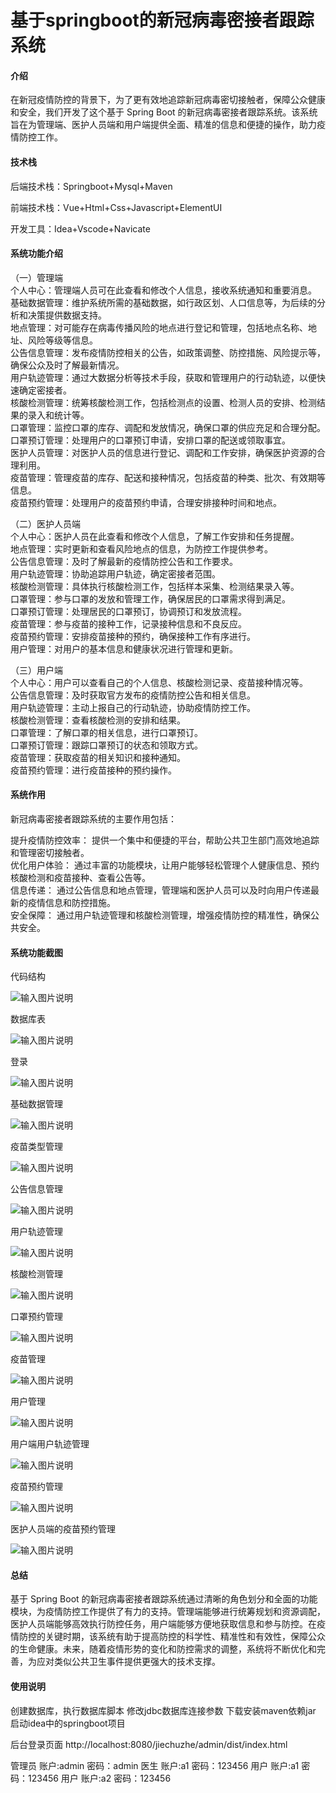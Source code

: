 # 基于springboot的新冠病毒密接者跟踪系统

#### 介绍

在新冠疫情防控的背景下，为了更有效地追踪新冠病毒密切接触者，保障公众健康和安全，我们开发了这个基于 Spring Boot 的新冠病毒密接者跟踪系统。该系统旨在为管理端、医护人员端和用户端提供全面、精准的信息和便捷的操作，助力疫情防控工作。

#### 技术栈

后端技术栈：Springboot+Mysql+Maven

前端技术栈：Vue+Html+Css+Javascript+ElementUI

开发工具：Idea+Vscode+Navicate

#### 系统功能介绍

（一）管理端  
个人中心：管理端人员可在此查看和修改个人信息，接收系统通知和重要消息。  
基础数据管理：维护系统所需的基础数据，如行政区划、人口信息等，为后续的分析和决策提供数据支持。  
地点管理：对可能存在病毒传播风险的地点进行登记和管理，包括地点名称、地址、风险等级等信息。  
公告信息管理：发布疫情防控相关的公告，如政策调整、防控措施、风险提示等，确保公众及时了解最新情况。  
用户轨迹管理：通过大数据分析等技术手段，获取和管理用户的行动轨迹，以便快速确定密接者。  
核酸检测管理：统筹核酸检测工作，包括检测点的设置、检测人员的安排、检测结果的录入和统计等。  
口罩管理：监控口罩的库存、调配和发放情况，确保口罩的供应充足和合理分配。  
口罩预订管理：处理用户的口罩预订申请，安排口罩的配送或领取事宜。  
医护人员管理：对医护人员的信息进行登记、调配和工作安排，确保医护资源的合理利用。  
疫苗管理：管理疫苗的库存、配送和接种情况，包括疫苗的种类、批次、有效期等信息。  
疫苗预约管理：处理用户的疫苗预约申请，合理安排接种时间和地点。  

（二）医护人员端  
个人中心：医护人员在此查看和修改个人信息，了解工作安排和任务提醒。  
地点管理：实时更新和查看风险地点的信息，为防控工作提供参考。  
公告信息管理：及时了解最新的疫情防控公告和工作要求。  
用户轨迹管理：协助追踪用户轨迹，确定密接者范围。  
核酸检测管理：具体执行核酸检测工作，包括样本采集、检测结果录入等。  
口罩管理：参与口罩的发放和管理工作，确保居民的口罩需求得到满足。  
口罩预订管理：处理居民的口罩预订，协调预订和发放流程。  
疫苗管理：参与疫苗的接种工作，记录接种信息和不良反应。  
疫苗预约管理：安排疫苗接种的预约，确保接种工作有序进行。  
用户管理：对用户的基本信息和健康状况进行管理和更新。  

（三）用户端  
个人中心：用户可以查看自己的个人信息、核酸检测记录、疫苗接种情况等。  
公告信息管理：及时获取官方发布的疫情防控公告和相关信息。  
用户轨迹管理：主动上报自己的行动轨迹，协助疫情防控工作。  
核酸检测管理：查看核酸检测的安排和结果。  
口罩管理：了解口罩的相关信息，进行口罩预订。  
口罩预订管理：跟踪口罩预订的状态和领取方式。  
疫苗管理：获取疫苗的相关知识和接种通知。  
疫苗预约管理：进行疫苗接种的预约操作。  

#### 系统作用

新冠病毒密接者跟踪系统的主要作用包括：  

提升疫情防控效率： 提供一个集中和便捷的平台，帮助公共卫生部门高效地追踪和管理密切接触者。  
优化用户体验： 通过丰富的功能模块，让用户能够轻松管理个人健康信息、预约核酸检测和疫苗接种、查看公告等。  
信息传递： 通过公告信息和地点管理，管理端和医护人员可以及时向用户传递最新的疫情信息和防控措施。  
安全保障： 通过用户轨迹管理和核酸检测管理，增强疫情防控的精准性，确保公共安全。  

#### 系统功能截图

代码结构

![输入图片说明](images/a5d4911ae679c69fef2057cd956eff2.png)

数据库表

![输入图片说明](images/1e0e15a50d403516bd4e1669011a756.png)

登录

![输入图片说明](images/16c26ec42bad665f6b448020f8a4d5d.png)

基础数据管理

![输入图片说明](images/65ec5513076caf035cc964b23ee6d2b.png)

疫苗类型管理

![输入图片说明](images/d2ae82b6bb37c044e0cda8775eec86d.png)

公告信息管理

![输入图片说明](images/6c970d78b5ab74cc70b592745ad0494.png)

用户轨迹管理

![输入图片说明](images/e68b564e04479ece96a3b514983311b.png)

核酸检测管理

![输入图片说明](images/9ce7b36afa1704eb6d01f44a764a6d8.png)

口罩预约管理

![输入图片说明](images/161bed012bec336a8d2c89d46eed4d6.png)

疫苗管理

![输入图片说明](images/ae5f8802b4e18c4a219b91a78fdbab6.png)

用户管理

![输入图片说明](images/4d756e87431a7b5c95f0ddd3ee995f9.png)

用户端用户轨迹管理

![输入图片说明](images/51f94cd86f20de9028989ebbfe5a7f7.png)

疫苗预约管理

![输入图片说明](images/f81d7d386da0f1b55fa857ff5419ea3.png)

医护人员端的疫苗预约管理

![输入图片说明](images/88dd0236f4e9d65a109c67342c89871.png)

#### 总结

基于 Spring Boot 的新冠病毒密接者跟踪系统通过清晰的角色划分和全面的功能模块，为疫情防控工作提供了有力的支持。管理端能够进行统筹规划和资源调配，医护人员端能够高效执行防控任务，用户端能够方便地获取信息和参与防控。在疫情防控的关键时期，该系统有助于提高防控的科学性、精准性和有效性，保障公众的生命健康。未来，随着疫情形势的变化和防控需求的调整，系统将不断优化和完善，为应对类似公共卫生事件提供更强大的技术支撑。

#### 使用说明

创建数据库，执行数据库脚本 修改jdbc数据库连接参数 下载安装maven依赖jar 启动idea中的springboot项目

后台登录页面
http://localhost:8080/jiechuzhe/admin/dist/index.html

管理员 			账户:admin 	密码：admin
医生 			账户:a1 		密码：123456
用户 			账户:a1 		密码：123456
用户 			账户:a2 		密码：123456
